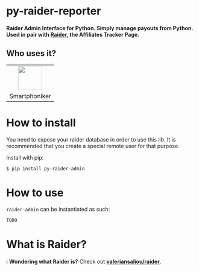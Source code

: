 # py-raider-reporter


#### Raider Admin Interface for Python. Simply manage payouts from Python. Used in pair with [Raider](https://github.com/valeriansaliou/raider), the Affiliates Tracker Page.


## Who uses it?

<table>
<tr>
<td align="center"><a href="https://smartphoniker.shop/"><img src="https://smartphoniker.shop/static/images/smartphoniker-logo.svg" height="64" /></a></td>
</tr>
<tr>
<td align="center">Smartphoniker</td>
</tr>
</table>



# How to install
You need to expose your raider database in order to use this lib. It is recommended that you create a special remote user for that purpose.

Install with pip:

```sh
$ pip install py-raider-admin
```


# How to use
`raider-admin` can be instantiated as such:

```py
TODO
```


# What is Raider?
ℹ️ **Wondering what Raider is?** Check out **[valeriansaliou/raider](https://github.com/valeriansaliou/raider)**.